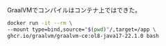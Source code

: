GraalVMでコンパイルはコンテナ上ではできた。

```sh
docker run -it --rm \
--mount type=bind,source="$(pwd)"/,target=/app \
ghcr.io/graalvm/graalvm-ce:ol8-java17-22.1.0 bash
```